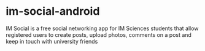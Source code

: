 # im-social-android
IM Social is a free social networking app for IM Sciences students that 
allow registered users to create posts, upload photos, comments on a 
post and keep in touch with university friends
